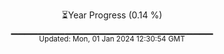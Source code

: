 <p align="center">
⏳Year Progress (0.14 %) <br>
▁▁▁▁▁▁▁▁▁▁▁▁▁▁▁▁▁▁▁▁▁▁▁▁▁▁▁▁▁▁ <br>
<sub>Updated: Mon, 01 Jan 2024 12:30:54 GMT</sub>
</p>

